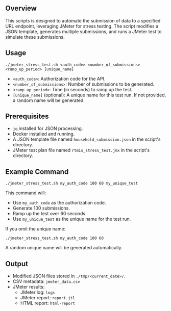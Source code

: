 Overview
--------

This scripts is designed to automate the submission of data to a specified URL endpoint, leveraging JMeter for stress testing. The script modifies a JSON template, generates multiple submissions, and runs a JMeter test to simulate these submissions.

Usage
-----

    ./jmeter_stress_test.sh <auth_code> <number_of_submissions> <ramp_up_period> [unique_name]

*   `<auth_code>`: Authorization code for the API.
*   `<number_of_submissions>`: Number of submissions to be generated.
*   `<ramp_up_period>`: Time (in seconds) to ramp up the test.
*   `[unique_name]` (optional): A unique name for this test run. If not provided, a random name will be generated.

Prerequisites
-------------

*   `jq` installed for JSON processing.
*   Docker installed and running.
*   A JSON template file named `household_submission.json` in the script's directory.
*   JMeter test plan file named `rtmis_stress_test.jmx` in the script's directory.

Example Command
---------------

    ./jmeter_stress_test.sh my_auth_code 100 60 my_unique_test

This command will:

*   Use `my_auth_code` as the authorization code.
*   Generate 100 submissions.
*   Ramp up the test over 60 seconds.
*   Use `my_unique_test` as the unique name for the test run.

If you omit the unique name:

    ./jmeter_stress_test.sh my_auth_code 100 60

A random unique name will be generated automatically.

Output
------

*   Modified JSON files stored in `./tmp/<current_date>/`.
*   CSV metadata: `jmeter_data.csv`
*   JMeter results:
    *   JMeter log: `logs`
    *   JMeter report: `report.jtl`
    *   HTML report: `html-report`